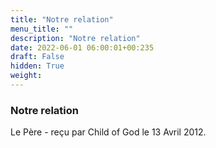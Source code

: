 ```yaml
---
title: "Notre relation"
menu_title: ""
description: "Notre relation"
date: 2022-06-01 06:00:01+00:235
draft: False
hidden: True
weight:
---
```

### Notre relation

Le Père - reçu par Child of God le 13 Avril 2012.



